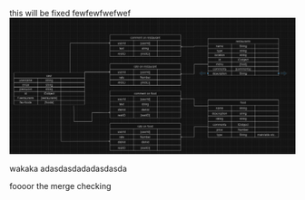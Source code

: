 this will be fixed 
fewfewfwefwef
![alt text](image-1.png)

wakaka
adasdasdadadasdasda 

foooor the merge checking